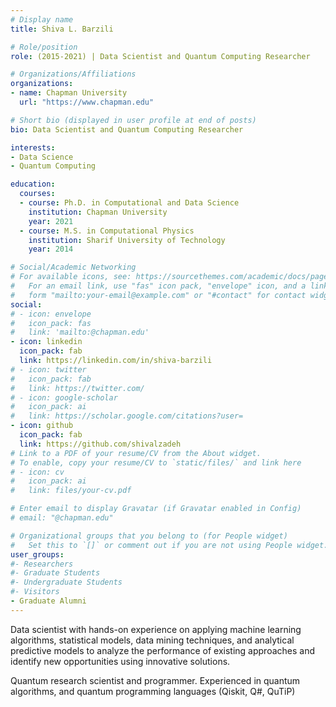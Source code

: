 ```yaml
---
# Display name
title: Shiva L. Barzili

# Role/position
role: (2015-2021) | Data Scientist and Quantum Computing Researcher

# Organizations/Affiliations
organizations:
- name: Chapman University
  url: "https://www.chapman.edu"

# Short bio (displayed in user profile at end of posts)
bio: Data Scientist and Quantum Computing Researcher

interests:
- Data Science
- Quantum Computing

education:
  courses:
  - course: Ph.D. in Computational and Data Science
    institution: Chapman University
    year: 2021
  - course: M.S. in Computational Physics
    institution: Sharif University of Technology
    year: 2014

# Social/Academic Networking
# For available icons, see: https://sourcethemes.com/academic/docs/page-builder/#icons
#   For an email link, use "fas" icon pack, "envelope" icon, and a link in the
#   form "mailto:your-email@example.com" or "#contact" for contact widget.
social:
# - icon: envelope
#   icon_pack: fas
#   link: 'mailto:@chapman.edu'
- icon: linkedin
  icon_pack: fab
  link: https://linkedin.com/in/shiva-barzili
# - icon: twitter
#   icon_pack: fab
#   link: https://twitter.com/
# - icon: google-scholar
#   icon_pack: ai
#   link: https://scholar.google.com/citations?user=
- icon: github
  icon_pack: fab
  link: https://github.com/shivalzadeh
# Link to a PDF of your resume/CV from the About widget.
# To enable, copy your resume/CV to `static/files/` and link here 
# - icon: cv
#   icon_pack: ai
#   link: files/your-cv.pdf

# Enter email to display Gravatar (if Gravatar enabled in Config)
# email: "@chapman.edu"

# Organizational groups that you belong to (for People widget)
#   Set this to `[]` or comment out if you are not using People widget.
user_groups:
#- Researchers
#- Graduate Students
#- Undergraduate Students
#- Visitors
- Graduate Alumni
---
```


Data scientist with hands-on experience on applying machine learning algorithms, statistical models, data mining techniques, and analytical predictive models to analyze the performance of existing approaches and identify new opportunities using innovative solutions.

Quantum research scientist and programmer. Experienced in quantum algorithms, and quantum programming languages (Qiskit, Q#, QuTiP)
